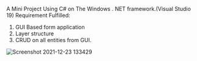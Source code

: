 A Mini Project Using C# on The Windows . NET framework.(Visual Studio 19) Requirement Fulfilled:
1.	GUI Based form application
2.	Layer structure
3.	CRUD on all entities from GUI.


![Screenshot 2021-12-23 133429](https://user-images.githubusercontent.com/63871822/147358708-804b7734-1b40-4fed-9113-583824868ce5.png)

